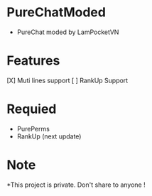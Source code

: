 # PureChatModed
 * PureChat moded by LamPocketVN
# Features
 [X] Muti lines support
 [ ] RankUp Support
# Requied
 * PurePerms
 * RankUp (next update)
# Note
 *This project is private. Don't share to anyone !
